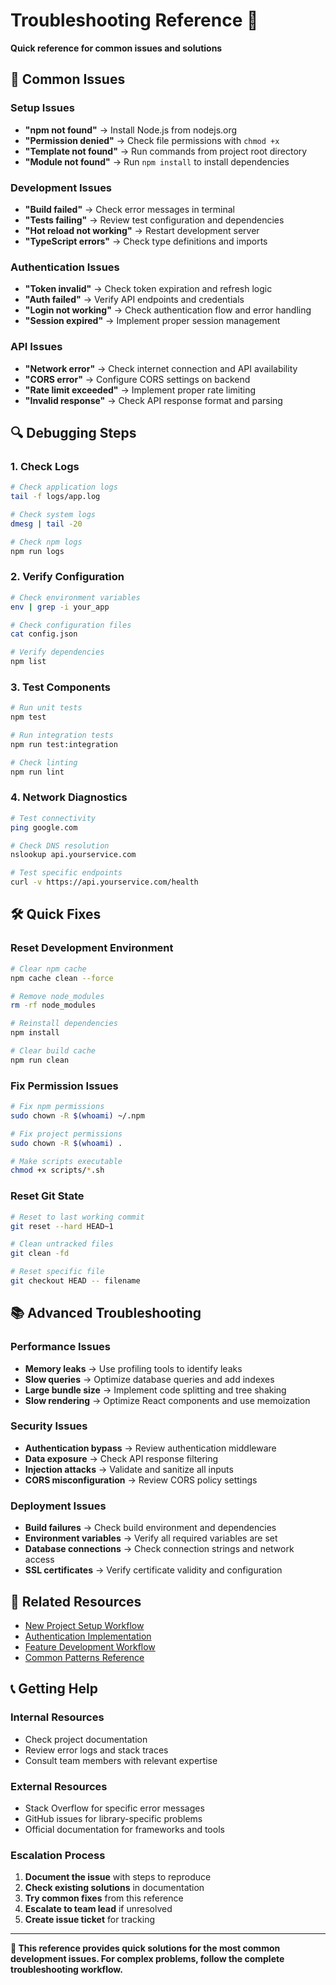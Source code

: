 # Troubleshooting Reference 🔧

**Quick reference for common issues and solutions**

## 🚨 Common Issues

### **Setup Issues**
- **"npm not found"** → Install Node.js from nodejs.org
- **"Permission denied"** → Check file permissions with `chmod +x`
- **"Template not found"** → Run commands from project root directory
- **"Module not found"** → Run `npm install` to install dependencies

### **Development Issues**
- **"Build failed"** → Check error messages in terminal
- **"Tests failing"** → Review test configuration and dependencies
- **"Hot reload not working"** → Restart development server
- **"TypeScript errors"** → Check type definitions and imports

### **Authentication Issues**
- **"Token invalid"** → Check token expiration and refresh logic
- **"Auth failed"** → Verify API endpoints and credentials
- **"Login not working"** → Check authentication flow and error handling
- **"Session expired"** → Implement proper session management

### **API Issues**
- **"Network error"** → Check internet connection and API availability
- **"CORS error"** → Configure CORS settings on backend
- **"Rate limit exceeded"** → Implement proper rate limiting
- **"Invalid response"** → Check API response format and parsing

## 🔍 Debugging Steps

### **1. Check Logs**
```bash
# Check application logs
tail -f logs/app.log

# Check system logs
dmesg | tail -20

# Check npm logs
npm run logs
```

### **2. Verify Configuration**
```bash
# Check environment variables
env | grep -i your_app

# Check configuration files
cat config.json

# Verify dependencies
npm list
```

### **3. Test Components**
```bash
# Run unit tests
npm test

# Run integration tests
npm run test:integration

# Check linting
npm run lint
```

### **4. Network Diagnostics**
```bash
# Test connectivity
ping google.com

# Check DNS resolution
nslookup api.yourservice.com

# Test specific endpoints
curl -v https://api.yourservice.com/health
```

## 🛠️ Quick Fixes

### **Reset Development Environment**
```bash
# Clear npm cache
npm cache clean --force

# Remove node_modules
rm -rf node_modules

# Reinstall dependencies
npm install

# Clear build cache
npm run clean
```

### **Fix Permission Issues**
```bash
# Fix npm permissions
sudo chown -R $(whoami) ~/.npm

# Fix project permissions
sudo chown -R $(whoami) .

# Make scripts executable
chmod +x scripts/*.sh
```

### **Reset Git State**
```bash
# Reset to last working commit
git reset --hard HEAD~1

# Clean untracked files
git clean -fd

# Reset specific file
git checkout HEAD -- filename
```

## 📚 Advanced Troubleshooting

### **Performance Issues**
- **Memory leaks** → Use profiling tools to identify leaks
- **Slow queries** → Optimize database queries and add indexes
- **Large bundle size** → Implement code splitting and tree shaking
- **Slow rendering** → Optimize React components and use memoization

### **Security Issues**
- **Authentication bypass** → Review authentication middleware
- **Data exposure** → Check API response filtering
- **Injection attacks** → Validate and sanitize all inputs
- **CORS misconfiguration** → Review CORS policy settings

### **Deployment Issues**
- **Build failures** → Check build environment and dependencies
- **Environment variables** → Verify all required variables are set
- **Database connections** → Check connection strings and network access
- **SSL certificates** → Verify certificate validity and configuration

## 🔗 Related Resources

- [New Project Setup Workflow](../HOW_TO_DO_THINGS/01_CREATE_NEW_PROJECT.md)
- [Authentication Implementation](../HOW_TO_DO_THINGS/03_AUTH_IMPLEMENTATION.md)
- [Feature Development Workflow](../HOW_TO_DO_THINGS/02_ADD_FEATURES.md)
- [Common Patterns Reference](02_COMMON_PATTERNS.md)

## 📞 Getting Help

### **Internal Resources**
- Check project documentation
- Review error logs and stack traces
- Consult team members with relevant expertise

### **External Resources**
- Stack Overflow for specific error messages
- GitHub issues for library-specific problems
- Official documentation for frameworks and tools

### **Escalation Process**
1. **Document the issue** with steps to reproduce
2. **Check existing solutions** in documentation
3. **Try common fixes** from this reference
4. **Escalate to team lead** if unresolved
5. **Create issue ticket** for tracking

---

**🔧 This reference provides quick solutions for the most common development issues. For complex problems, follow the complete troubleshooting workflow.**
